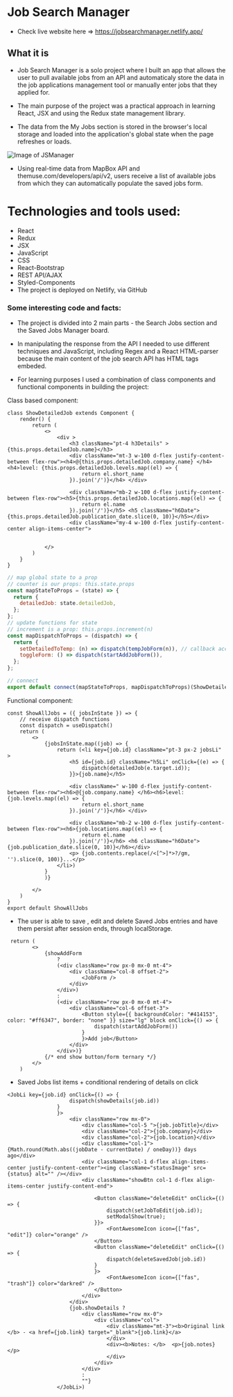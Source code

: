 # Job Search Manager

- Check live website here => https://jobsearchmanager.netlify.app/

## What it is

- Job Search Manager is a solo project where I built an app that allows the user to pull available jobs from an API and automaticaly store the data in the job applications management tool or manually enter jobs that they applied for.

- The main purpose of the project was a practical approach in learning React, JSX and using the Redux state management library.
- The data from the My Jobs section is stored in the browser's local storage and loaded into the application's global state when the page refreshes or loads.

![Image of JSManager](snippets/jsmanager.png)

- Using real-time data from MapBox API and themuse.com/developers/api/v2, users receive a list of available jobs from which they can automatically populate the saved jobs form.

# Technologies and tools used:

- React
- Redux
- JSX
- JavaScript
- CSS
- React-Bootstrap
- REST API/AJAX
- Styled-Components
- The project is deployed on Netlify, via GitHub

### Some interesting code and facts:

- The project is divided into 2 main parts - the Search Jobs section and the Saved Jobs Manager board.

- In manipulating the response from the API I needed to use different techniques and JavaScript, including Regex and a React HTML-parser because the main content of the job search API has HTML tags embeded.

- For learning purposes I used a combination of class components and functional components in building the project:

Class based component:

```JSX
class ShowDetailedJob extends Component {
    render() {
        return (
            <>
                <div >
                    <h3 className="pt-4 h3Details" >{this.props.detailedJob.name}</h3>
                    <div className="mt-3 w-100 d-flex justify-content-between flex-row"><h4>@{this.props.detailedJob.company.name} </h4><h4>level: {this.props.detailedJob.levels.map((el) => {
                        return el.short_name
                    }).join('/')}</h4> </div>

                    <div className="mb-2 w-100 d-flex justify-content-between flex-row"><h5>{this.props.detailedJob.locations.map((el) => {
                        return el.name
                    }).join('/')}</h5> <h5 className="h6Date"> {this.props.detailedJob.publication_date.slice(0, 10)}</h5></div>
                    <div className="my-4 w-100 d-flex justify-content-center align-items-center">


            </>
        )
    }
}
```

```javascript
// map global state to a prop
// counter is our props: this.state.props
const mapStateToProps = (state) => {
  return {
    detailedJob: state.detailedJob,
  };
};
// update functions for state
// increment is a prop: this.props.increment(n)
const mapDispatchToProps = (dispatch) => {
  return {
    setDetailedToTemp: (n) => dispatch(tempJobForm(n)), // callback accepts param and passes it to dispatch
    toggleForm: () => dispatch(startAddJobForm()),
  };
};

// connect
export default connect(mapStateToProps, mapDispatchToProps)(ShowDetailedJob);
```

Functional component:

```JSX
const ShowAllJobs = ({ jobsInState }) => {
    // receive dispatch functions
    const dispatch = useDispatch()
    return (
        <>
            {jobsInState.map((job) => {
                return (<li key={job.id} className="pt-3 px-2 jobsLi" >
                    <h5 id={job.id} className="h5Li" onClick={(e) => {
                        dispatch(detailedJob(e.target.id));
                    }}>{job.name}</h5>

                    <div className=" w-100 d-flex justify-content-between flex-row"><h6>@{job.company.name} </h6><h6>level: {job.levels.map((el) => {
                        return el.short_name
                    }).join('/')}</h6> </div>

                    <div className="mb-2 w-100 d-flex justify-content-between flex-row"><h6>{job.locations.map((el) => {
                        return el.name
                    }).join('/')}</h6> <h6 className="h6Date"> {job.publication_date.slice(0, 10)}</h6></div>
                    <p> {job.contents.replace(/<[^>]*>?/gm, '').slice(0, 100)}...</p>
                </li>)
            }
            )}

        </>
    )
}
export default ShowAllJobs
```

- The user is able to save , edit and delete Saved Jobs entries and have them persist after session ends, through localStorage.

```JSX
 return (
        <>
            {showAddForm
                ?
                (<div className="row px-0 mx-0 mt-4">
                    <div className="col-8 offset-2">
                        <JobForm />
                    </div>
                </div>)
                :
                (<div className="row px-0 mx-0 mt-4">
                    <div className="col-6 offset-3">
                        <Button style={{ backgroundColor: "#414153", color: "#ff6347", border: "none" }} size="lg" block onClick={() => {
                            dispatch(startAddJobForm())
                        }
                        }>Add job</Button>
                    </div>
                </div>)}
            {/* end show button/form ternary */}
        </>
    )
```

- Saved Jobs list items + conditional rendering of details on click

```JSX
<JobLi key={job.id} onClick={() => {
                    dispatch(showDetails(job.id))
                }
                }>
                    <div className="row mx-0">
                        <div className="col-5 ">{job.jobTitle}</div>
                        <div className="col-2">{job.company}</div>
                        <div className="col-2">{job.location}</div>
                        <div className="col-1">{Math.round(Math.abs((jobDate - currentDate) / oneDay))} days ago</div>
                        <div className="col-1 d-flex align-items-center justify-content-center"><img className="statusImage" src={status} alt="" /></div>
                        <div className="showBtn col-1 d-flex align-items-center justify-content-end">

                            <Button className="deleteEdit" onClick={() => {
                                dispatch(setJobToEdit(job.id));
                                setModalShow(true);
                            }}>
                                <FontAwesomeIcon icon={["fas", "edit"]} color="orange" />
                            </Button>
                            <Button className="deleteEdit" onClick={() => {
                                dispatch(deleteSavedJob(job.id))
                            }
                            }>
                                <FontAwesomeIcon icon={["fas", "trash"]} color="darkred" />
                            </Button>
                        </div>
                    </div>
                    {job.showDetails ?
                        <div className="row mx-0">
                            <div className="col">
                                <div className="mt-3"><b>Original link </b> - <a href={job.link} target="_blank">{job.link}</a>
                                </div>
                                <div><b>Notes: </b>  <p>{job.notes}</p>
                                </div>
                            </div>
                        </div>
                        :
                        ""}
                </JobLi>)
```
